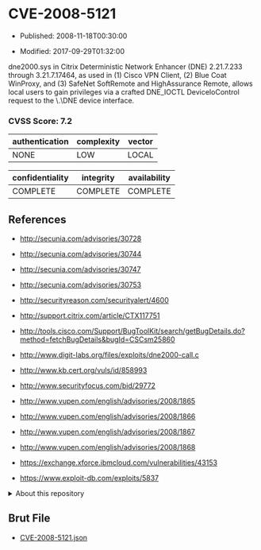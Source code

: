 # CVE-2008-5121

- Published: 2008-11-18T00:30:00

- Modified: 2017-09-29T01:32:00

dne2000.sys in Citrix Deterministic Network Enhancer (DNE) 2.21.7.233 through 3.21.7.17464, as used in (1) Cisco VPN Client, (2) Blue Coat WinProxy, and (3) SafeNet SoftRemote and HighAssurance Remote, allows local users to gain privileges via a crafted DNE_IOCTL DeviceIoControl request to the \\.\DNE device interface.

### CVSS Score: **7.2**

| authentication | complexity | vector |
| --- | --- | --- |
| NONE | LOW | LOCAL |

| confidentiality | integrity | availability |
| --- | --- | --- |
| COMPLETE | COMPLETE | COMPLETE |

## References

* http://secunia.com/advisories/30728

* http://secunia.com/advisories/30744

* http://secunia.com/advisories/30747

* http://secunia.com/advisories/30753

* http://securityreason.com/securityalert/4600

* http://support.citrix.com/article/CTX117751

* http://tools.cisco.com/Support/BugToolKit/search/getBugDetails.do?method=fetchBugDetails&bugId=CSCsm25860

* http://www.digit-labs.org/files/exploits/dne2000-call.c

* http://www.kb.cert.org/vuls/id/858993

* http://www.securityfocus.com/bid/29772

* http://www.vupen.com/english/advisories/2008/1865

* http://www.vupen.com/english/advisories/2008/1866

* http://www.vupen.com/english/advisories/2008/1867

* http://www.vupen.com/english/advisories/2008/1868

* https://exchange.xforce.ibmcloud.com/vulnerabilities/43153

* https://www.exploit-db.com/exploits/5837

<details>
<summary>About this repository</summary> 

  This repository is part of the project [Live Hack CVE](https://github.com/Live-Hack-CVE). Main website can be found [www.live-hack.org](https://www.live-hack.org) 
  
  Made by [Sn0wAlice](https://github.com/Sn0wAlice) for the people that care about security and need to have a feed of the latest CVEs. Hope you enjoy it, don't forget to star the repo and follow me on [Twitter](https://twitter.com/Sn0wAlice) and [Github](https://github.com/Sn0wAlice). And that is my [personnal website](https://www.alice-snow.me/)

  - [Home Page](https://github.com/Live-Hack-CVE)
  - [Framework](https://github.com/Live-Hack-CVE/cve-framework)
  - [CVE database](https://github.com/Live-Hack-CVE/full_database)
  - [Changelog](https://github.com/Live-Hack-CVE/Changelog)
</details>

## Brut File

* [CVE-2008-5121.json](https://raw.githubusercontent.com/Live-Hack-CVE/full_database/main/cves/2008/CVE-2008-5121.json)

